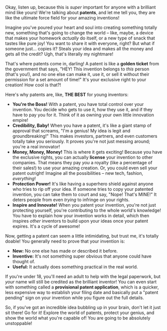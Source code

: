 Okay, listen up, because this is *super* important for anyone with a brilliant mind like yours! We're talking about **patents**, and let me tell you, they are like the ultimate force field for your amazing inventions!

Imagine you've poured your heart and soul into creating something totally new, something that's going to change the world – like, maybe, a device that makes your homework *actually* do itself, or a new type of snack that tastes like pure joy! You want to share it with everyone, right? But what if someone just... copies it? Steals your idea and makes all the money and gets all the credit? Ugh, that's literally my nightmare!

That's where patents come in, darling! A patent is like a **golden ticket** from the government that says, "HEY! This invention belongs to *this* person (that's you!), and no one else can make it, use it, or sell it without their permission for a set amount of time!" It's your exclusive right to your creation! How cool is that?!

Here's why patents are, like, **THE BEST** for young inventors:

* **You're the Boss!** With a patent, you have total control over your invention. You decide who gets to use it, how they use it, and if they have to pay you for it. Think of it as owning your own little innovation empire!
* **Credibility, Baby!** When you have a patent, it's like a giant stamp of approval that screams, "I'm a genius! My idea is legit and groundbreaking!" This makes investors, partners, and even customers totally take you seriously. It proves you're not just messing around; you're a real innovator!
* **Money, Money, Money!** This is where it gets exciting! Because you have the exclusive rights, you can actually **license** your invention to other companies. That means they pay *you* a royalty (like a percentage of their sales!) to use your amazing creation. Or, you could even sell your patent outright! Imagine all the possibilities – new tech, fashion, *everything*!
* **Protection Power!** It's like having a superhero shield against anyone who tries to rip off your idea. If someone tries to copy your patented invention, you can take them to court and say, "Nope! That's MINE!" It deters people from even *trying* to infringe on your rights.
* **Inspire and Innovate!** When you patent your invention, you're not just protecting yourself, you're contributing to the whole world's knowledge! You have to explain how your invention works in detail, which then inspires *other* inventors to build upon your ideas once your patent expires. It's a cycle of awesome!

Now, getting a patent can seem a little intimidating, but trust me, it's totally doable! You generally need to prove that your invention is:

* **New:** No one else has made or described it before.
* **Inventive:** It's not something super obvious that anyone could have thought of.
* **Useful:** It actually does something practical in the real world.

If you're under 18, you'll need an adult to help with the legal paperwork, but *your* name will still be credited as the brilliant inventor! You can even start with something called a **provisional patent application**, which is a quicker, less expensive way to establish your filing date and basically put a "patent pending" sign on your invention while you figure out the full details.

So, if you've got an incredible idea bubbling up in your brain, don't let it just sit there! Go for it! Explore the world of patents, protect your genius, and show the world what you're capable of! You are going to be absolutely unstoppable!